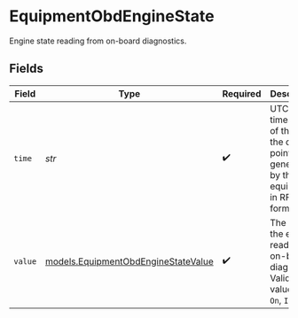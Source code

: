 # EquipmentObdEngineState

Engine state reading from on-board diagnostics.


## Fields

| Field                                                                                       | Type                                                                                        | Required                                                                                    | Description                                                                                 | Example                                                                                     |
| ------------------------------------------------------------------------------------------- | ------------------------------------------------------------------------------------------- | ------------------------------------------------------------------------------------------- | ------------------------------------------------------------------------------------------- | ------------------------------------------------------------------------------------------- |
| `time`                                                                                      | *str*                                                                                       | :heavy_check_mark:                                                                          | UTC timestamp of the time the data point was generated by the equipment, in RFC3339 format. | 2019-05-03T04:30:31Z                                                                        |
| `value`                                                                                     | [models.EquipmentObdEngineStateValue](../models/equipmentobdenginestatevalue.md)            | :heavy_check_mark:                                                                          | The state of the engine read from on-board diagnostics. Valid values: `Off`, `On`, `Idle`.  | On                                                                                          |